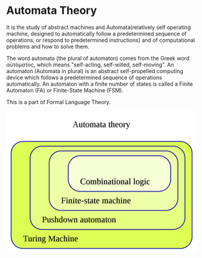 # Automata Theory

It is the study of abstract machines and Automata(relatively self operating machine, designed to automatically follow a predetermined sequence of operations, or respond to predetermined instructions) and of computational problems and how to solve them.

The word automata (the plural of automaton) comes from the Greek word αὐτόματος, which means "self-acting, self-willed, self-moving". An automaton (Automata in plural) is an abstract self-propelled computing device which follows a predetermined sequence of operations automatically. An automaton with a finite number of states is called a Finite Automaton (FA) or Finite-State Machine (FSM).

This is a part of Formal Language Theory.

![Automata Theory levels](./automata_theory_levels.png)
